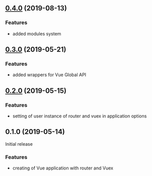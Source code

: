 ## [0.4.0](https://github.com/smoozzy/app/compare/v0.3.0...v0.4.0) (2019-08-13)

### Features

* added modules system


## [0.3.0](https://github.com/smoozzy/app/compare/v0.2.0...v0.3.0) (2019-05-21)

### Features

* added wrappers for Vue Global API


## [0.2.0](https://github.com/smoozzy/app/compare/v0.1.0...v0.2.0) (2019-05-15)

### Features

* setting of user instance of router and vuex in application options


## 0.1.0 (2019-05-14)

Initial release

### Features

* creating of Vue application with router and Vuex
